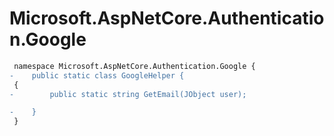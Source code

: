 # Microsoft.AspNetCore.Authentication.Google

``` diff
 namespace Microsoft.AspNetCore.Authentication.Google {
-    public static class GoogleHelper {
 {
-        public static string GetEmail(JObject user);

-    }
 }
```

